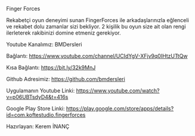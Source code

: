 Finger Forces

Rekabetçi oyun deneyimi sunan FingerForces ile arkadaşlarınızla eğlenceli ve rekabet dolu zamanlar sizi bekliyor.
2 kişilik bu oyun size ait olan rengi ilerleterek rakibinizi domine etmeniz gerekiyor.


Youtube Kanalımız: BMDersleri

Bağlantı: https://www.youtube.com/channel/UCIdYgV-XFjv9q0IHtzUTtQw

Kısa Bağlantı: https://bit.ly/32k9MnJ

Github Adresimiz: https://github.com/bmdersleri

Uygulamanın Youtube Linki: https://www.youtube.com/watch?v=p06UBTsdyD4&t=416s

Google Play Store Linki: https://play.google.com/store/apps/details?id=com.koftestudio.fingerforces

Hazırlayan: Kerem İNANÇ

